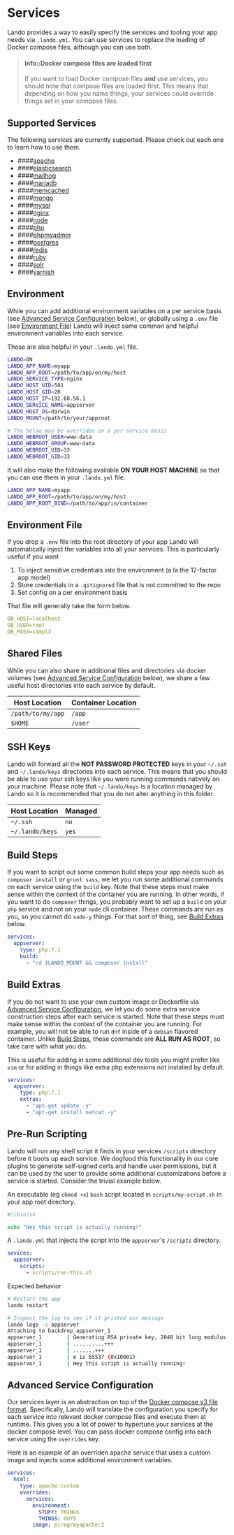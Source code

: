 Services
========

Lando provides a way to easily specify the services and tooling your app needs via `.lando.yml`. You can use services to replace the loading of Docker compose files, although you can use both.

> #### Info::Docker compose files are loaded first
>
> If you want to load Docker compose files **and** use services, you should note that compose files are loaded first. This means that depending on how you name things, your services could override things set in your compose files.

Supported Services
------------------

The following services are currently supported. Please check out each one to learn how to use them.

*   ####[apache](./../services/apache.md)
*   ####[elasticsearch](./../services/elasticsearch.md)
*   ####[mailhog](./../services/mailhog.md)
*   ####[mariadb](./../services/mariadb.md)
*   ####[memcached](./../services/memcached.md)
*   ####[mongo](./../services/mongo.md)
*   ####[mysql](./../services/mysql.md)
*   ####[nginx](./../services/nginx.md)
*   ####[node](./../services/node.md)
*   ####[php](./../services/php.md)
*   ####[phpmyadmin](./../services/phpmyadmin.md)
*   ####[postgres](./../services/postgres.md)
*   ####[redis](./../services/redis.md)
*   ####[ruby](./../services/ruby.md)
*   ####[solr](./../services/solr.md)
*   ####[varnish](./../services/varnish.md)

Environment
-----------

While you can add additional environment variables on a per service basis (see [Advanced Service Configuration](#advanced-service-configuration) below), or globally using a `.env` file (see [Environment File](#environment-file)) Lando will inject some common and helpful environment variables into each service.

These are also helpful in your `.lando.yml` file.

```bash
LANDO=ON
LANDO_APP_NAME=myapp
LANDO_APP_ROOT=/path/to/app/on/my/host
LANDO_SERVICE_TYPE=nginx
LANDO_HOST_UID=501
LANDO_HOST_GID=20
LANDO_HOST_IP=192.68.56.1
LANDO_SERVICE_NAME=appserver
LANDO_HOST_OS=darwin
LANDO_MOUNT=/path/to/your/approot

# The below may be overriden on a per-service basis
LANDO_WEBROOT_USER=www-data
LANDO_WEBROOT_GROUP=www-data
LANDO_WEBROOT_UID=33
LANDO_WEBROOT_GID=33
```

It will also make the following available **ON YOUR HOST MACHINE** so that you can use them in your `.lando.yml` file.

```bash
LANDO_APP_NAME=myapp
LANDO_APP_ROOT=/path/to/app/on/my/host
LANDO_APP_ROOT_BIND=/path/to/app/in/container
```

Environment File
----------------

If you drop a `.env` file into the root directory of your app Lando will automatically inject the variables into all your services. This is particularly useful if you want

1. To inject sensitive credentials into the environment (a la the 12-factor app model)
2. Store credentials in a `.gitignored` file that is not committed to the repo
3. Set config on a per environment basis

That file will generally take the form below.

```yaml
DB_HOST=localhost
DB_USER=root
DB_PASS=s1mpl3
```

Shared Files
------------

While you can also share in additional files and directories via docker volumes (see [Advanced Service Configuration](#advanced-service-configuration) below), we share a few useful host directories into each service by default.

| Host Location | Container Location |
| -- | -- |
| `/path/to/my/app` | `/app` |
| `$HOME` | `/user` |

SSH Keys
--------

Lando will forward all the **NOT PASSWORD PROTECTED** keys in your `~/.ssh` and `~/.lando/keys` directories into each service. This means that you should be able to use your ssh keys like you were running commands natively on your machine. Please note that `~/.lando/keys` is a location managed by Lando so it is recommended that you do not alter anything in this folder.

| Host Location | Managed |
| -- | -- |
| `~/.ssh` | `no` |
| `~/.lando/keys` | `yes` |

Build Steps
-----------

If you want to script out some common build steps your app needs such as `composer install` or `grunt sass`, we let you run some additional commands on each service using the `build` key. Note that these steps must make sense within the context of the container you are running. In other words, if you want to do `composer` things, you probably want to set up a `build` on your `php` service and not on your `node` cli container. These commands are run as you, so you cannot do `sudo-y` things. For that sort of thing, see [Build Extras](#build-extras) below.

```yml
services:
  appserver:
    type: php:7.1
    build:
      - "cd $LANDO_MOUNT && composer install"
```

Build Extras
------------

If you do not want to use your own custom image or Dockerfile via [Advanced Service Configuration](#advanced-service-configuration), we let you do some extra service construction steps after each service is started. Note that these steps must make sense within the context of the container you are running. For example, you will not be able to run `dnf` inside of a `debian` flavored container. Unlike [Build Steps](#build-steps), these commands are **ALL RUN AS ROOT**, so take care with what you do.

This is useful for adding in some additional dev tools you might prefer like `vim` or for adding in things like extra php extensions not installed by default.

```yml
services:
  appserver:
    type: php:7.1
    extras:
      - "apt-get update -y"
      - "apt-get install netcat -y"
```

Pre-Run Scripting
-----------------

Lando will run any shell script it finds in your services `/scripts` directory before it boots up each service. We dogfood this functionality in our core plugins to generate self-signed certs and handle user permissions, but it can be used by the user to provide some additional customizations before a service is started. Consider the trivial example below.

An executable (eg `chmod +x`) `bash` script located in `scripts/my-script.sh` in your app root directory.

```bash
#!/bin/sh

echo "Hey this script is actually running!"

```

A `.lando.yml` that injects the script into the `appserver`'s `/scripts` directory.

```yml
sevices:
  appserver:
    scripts:
      - scripts/run-this.sh
```

Expected behavior

```bash
# Restart the app
lando restart

# Inspect the log to see if it printed our message
lando logs -s appserver
Attaching to backdrop_appserver_1
appserver_1        | Generating RSA private key, 2048 bit long modulus
appserver_1        | ..........+++
appserver_1        | .......+++
appserver_1        | e is 65537 (0x10001)
appserver_1        | Hey this script is actually running!
```

Advanced Service Configuration
------------------------------

Our services layer is an abstraction on top of the [Docker compose v3 file format](https://docs.docker.com/compose/compose-file/). Specifically, Lando will translate the configuration you specify for each service into relevant docker compose files and execute them at runtime. This gives you a lot of power to hypertune your services at the docker compose level. You can pass docker compose config into each service using the `overrides` key.

Here is an example of an overriden apache service that uses a custom image and injects some additional environment variables.

```yml
services:
  html:
    type: apache:custom
    overrides:
      services:
        environment:
          STUFF: THINGS
          THINGS: GUYS
        image: pirog/myapache:2
```
